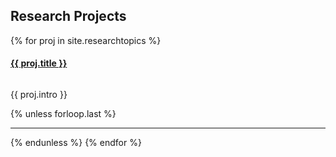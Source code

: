 ---
---   

<h2>Research Projects</h2>

{% for proj in site.researchtopics %}

<div class="row" style="margin-left:0; margin-right:0">
    <a href="{{ proj.url }}"><h4>{{ proj.title }}</h4> </a>
    
<div class="col-md-4">
<a href="{{ proj.url }}">
<img src="/images/respic/{{ proj.img-url }}" alt="" style="margin: 0 0 0rem; filter: drop-shadow(3px 3px 2px gray);;"></a>
</div>
<div class="col-md-8">
    <p>{{ proj.intro }}</p>
</div>
</div>
{% unless forloop.last %}
<hr class="dot">
{% endunless %}
{% endfor %}
<!-- <h4>Last updated: {{ proj.date | date: "%F" }}</h4> -->
